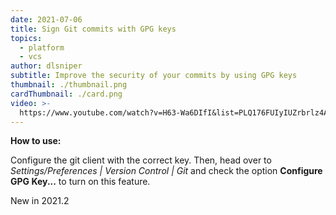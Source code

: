 ```yaml
---
date: 2021-07-06
title: Sign Git commits with GPG keys
topics:
  - platform
  - vcs
author: dlsniper
subtitle: Improve the security of your commits by using GPG keys
thumbnail: ./thumbnail.png
cardThumbnail: ./card.png
video: >-
  https://www.youtube.com/watch?v=H63-Wa6DIfI&list=PLQ176FUIyIUZrbrlz4AY1V8VzBJKZyVlW&index=152
---
```

**How to use:**

Configure the git client with the correct key. Then, head over to _Settings/Preferences | Version Control | Git_ and check the option **Configure GPG Key...** to turn on this feature.

<span class="tag is-rounded">New in 2021.2</span>
